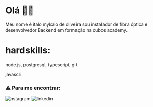 # Olá 	:technologist:

Meu nome é italo mykaio de oliveira sou instalador de fibra óptica e desenvolvedor Backend em formação na cubos academy.


# hardskills:

node.js, postgresql, typescript, git

javascri
### ⚠️ Para me encontrar:

![nstagram]() ![linkedin]() 


